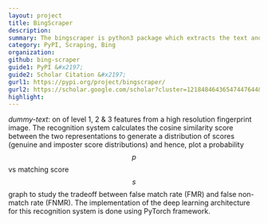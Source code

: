 ```yaml
---
layout: project
title: BingScraper
description:
summary: ﻿﻿﻿﻿The bingscraper is python3 package which extracts the text and images content on Bing (the search engine:- bing.com). The script working in background requests for a search term and creates directory (if not made previously) in the root directory of the script where all the content of the related particular search is stored. This script will be downloading the hypertext and hyperlink to that text and saving it to a .txt file within the directory made by itself. This directory saves the text content as well as the images downloaded using the script.
category: PyPI, Scraping, Bing
organization: 
github: bing-scraper
guide1: PyPI &#x2197;
guide2: Scholar Citation &#x2197;
gurl1: https://pypi.org/project/bingscraper/
gurl2: https://scholar.google.com/scholar?cluster=12184846436547447644&hl=en&oi=scholarr#d=gs_cit&u=%2Fscholar%3Fq%3Dinfo%3AXEsYpUZFGakJ%3Ascholar.google.com%2F%26output%3Dcite%26scirp%3D0%26scfhb%3D1%26hl%3Den 
highlight: 
---
```


_dummy-text_: on of level 1, 2 & 3 features from a high resolution fingerprint image. The recognition system calculates the cosine similarity score between the two representations to generate a distribution of scores (genuine and imposter score distributions) and hence, plot a probability $$p$$ vs matching score $$s$$ graph to study the tradeoff between false match rate (FMR) and false non-match rate (FNMR). The implementation of the deep learning architecture for this recognition system is done using PyTorch framework.